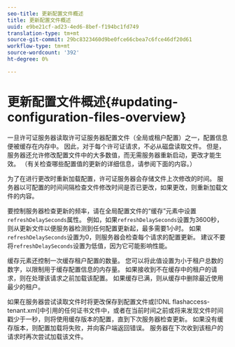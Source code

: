 ```yaml
---
seo-title: 更新配置文件概述
title: 更新配置文件概述
uuid: e9be21cf-ad23-4ed6-8bef-f194bc1fd749
translation-type: tm+mt
source-git-commit: 29bc8323460d9be0fce66cbea7c6fce46df20d61
workflow-type: tm+mt
source-wordcount: '392'
ht-degree: 0%

---
```



# 更新配置文件概述{#updating-configuration-files-overview}

一旦许可证服务器读取许可证服务器配置文件（全局或租户配置）之一，配置信息便被缓存在内存中。 因此，对于每个许可证请求，不必从磁盘读取文件。 但是，服务器还允许修改配置文件中的大多数值，而无需服务器重新启动，更改才能生效。 （有关检查哪些配置值的更新的详细信息，请参阅下面的内容。）

为了在进行更改时重新加载配置，许可证服务器会存储文件上次修改的时间。 服务器以可配置的时间间隔检查文件修改时间是否已更改，如果更改，则重新加载文件的内容。

要控制服务器检查更新的频率，请在全局配置文件的“缓存”元素中设置`refreshDelaySeconds`属性。 例如，如果`refreshDelaySeconds`设置为3600秒，则从更新文件以便服务器检测到任何配置更新起，最多需要1小时。 如果`refreshDelaySeconds`设置为0，则服务器会检查每个请求的配置更新。 建议不要将`refreshDelaySeconds`设置为低值，因为它可能影响性能。

缓存元素还控制一次缓存租户配置的数量。 您可以将此值设置为小于租户总数的数字，以限制用于缓存配置信息的内存量。 如果接收到不在缓存中的租户的请求，则在处理该请求之前加载该配置。 如果缓存已满，则从缓存中删除最近使用最少的租户。

如果在服务器尝试读取文件时将更改保存到配置文件或[!DNL flashaccess-tenant.xml]中引用的任何证书文件中，或者在当前时间之前或将来发现文件时间戳少于一秒，则将使用缓存版本的配置，直到下次服务器检查更新。 如果没有缓存版本，则配置加载将失败，并向客户端返回错误。 服务器在下次收到该租户的请求时再次尝试加载该文件。
